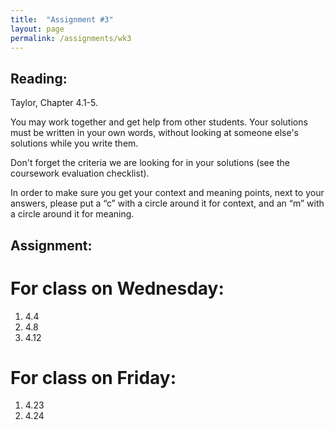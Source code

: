 ```yaml
---
title:  "Assignment #3"
layout: page
permalink: /assignments/wk3
---
```


## Reading:  
Taylor, Chapter 4.1-5.

You may work together and get help from other students. Your solutions must be written in your own words, without looking at someone else's solutions while you write them.

Don't forget the criteria we are looking for in your solutions (see the coursework evaluation checklist).

In order to make sure you get your context and meaning points,
next to your answers, please put a “c” with a circle around it for context, and an “m” with a circle around it for meaning.

## Assignment:

# For class on Wednesday:

1. 4.4
2. 4.8
3. 4.12

# For class on Friday:

1. 4.23
2. 4.24